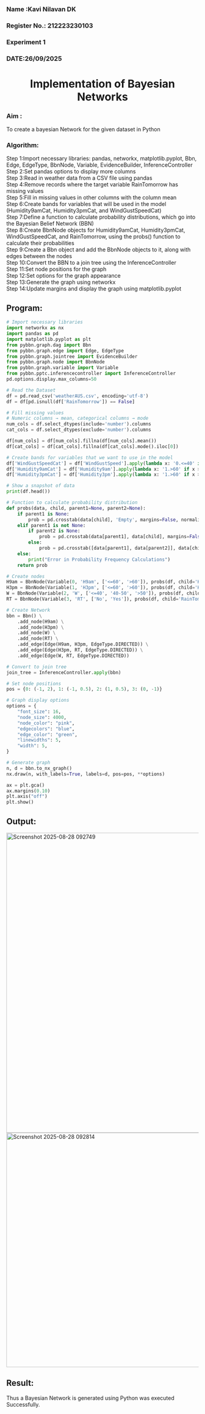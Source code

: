 <H3> Name :Kavi Nilavan DK</H3>
<H3>Register No.: 212223230103</H3>
<H3> Experiment 1</H3>
<H3>DATE:26/09/2025</H3>
<H1 ALIGN=CENTER> Implementation of Bayesian Networks</H1>
<H3> Aim :</H3>
    To create a bayesian Network for the given dataset in Python
<H3> Algorithm:</H3>
Step 1:Import necessary libraries: pandas, networkx, matplotlib.pyplot, Bbn, Edge, EdgeType, BbnNode, Variable, EvidenceBuilder, InferenceController<br/>
Step 2:Set pandas options to display more columns<br/>
Step 3:Read in weather data from a CSV file using pandas<br/>
Step 4:Remove records where the target variable RainTomorrow has missing values<br/>
Step 5:Fill in missing values in other columns with the column mean<br/>
Step 6:Create bands for variables that will be used in the model (Humidity9amCat, Humidity3pmCat, and WindGustSpeedCat)<br/>
Step 7:Define a function to calculate probability distributions, which go into the Bayesian Belief Network (BBN)<br/>
Step 8:Create BbnNode objects for Humidity9amCat, Humidity3pmCat, WindGustSpeedCat, and RainTomorrow, using the probs() function to calculate their probabilities<br/>
Step 9:Create a Bbn object and add the BbnNode objects to it, along with edges between the nodes<br/>
Step 10:Convert the BBN to a join tree using the InferenceController<br/>
Step 11:Set node positions for the graph<br/>
Step 12:Set options for the graph appearance<br/>
Step 13:Generate the graph using networkx<br/>
Step 14:Update margins and display the graph using matplotlib.pyplot<br/>

## Program:
```py
# Import necessary libraries
import networkx as nx
import pandas as pd
import matplotlib.pyplot as plt
from pybbn.graph.dag import Bbn
from pybbn.graph.edge import Edge, EdgeType
from pybbn.graph.jointree import EvidenceBuilder
from pybbn.graph.node import BbnNode
from pybbn.graph.variable import Variable
from pybbn.pptc.inferencecontroller import InferenceController
pd.options.display.max_columns=50

# Read the Dataset
df = pd.read_csv('weatherAUS.csv', encoding='utf-8')
df = df[pd.isnull(df['RainTomorrow']) == False]

# Fill missing values
# Numeric columns → mean, categorical columns → mode
num_cols = df.select_dtypes(include='number').columns
cat_cols = df.select_dtypes(exclude='number').columns

df[num_cols] = df[num_cols].fillna(df[num_cols].mean())
df[cat_cols] = df[cat_cols].fillna(df[cat_cols].mode().iloc[0])

# Create bands for variables that we want to use in the model
df['WindGustSpeedCat'] = df['WindGustSpeed'].apply(lambda x: '0.<=40' if x <= 40 else '1.40-50' if 40 < x <= 50 else '2.>50')
df['Humidity9amCat'] = df['Humidity9am'].apply(lambda x: '1.>60' if x > 60 else '0.<=60')
df['Humidity3pmCat'] = df['Humidity3pm'].apply(lambda x: '1.>60' if x > 60 else '0.<=60')

# Show a snapshot of data
print(df.head())

# Function to calculate probability distribution
def probs(data, child, parent1=None, parent2=None):
    if parent1 is None:
        prob = pd.crosstab(data[child], 'Empty', margins=False, normalize='columns').sort_index().to_numpy().reshape(-1).tolist()
    elif parent1 is not None:
        if parent2 is None:
            prob = pd.crosstab(data[parent1], data[child], margins=False, normalize='index').sort_index().to_numpy().reshape(-1).tolist()
        else:
            prob = pd.crosstab([data[parent1], data[parent2]], data[child], margins=False, normalize='index').sort_index().to_numpy().reshape(-1).tolist()
    else:
        print("Error in Probability Frequency Calculations")
    return prob

# Create nodes
H9am = BbnNode(Variable(0, 'H9am', ['<=60', '>60']), probs(df, child='Humidity9amCat'))
H3pm = BbnNode(Variable(1, 'H3pm', ['<=60', '>60']), probs(df, child='Humidity3pmCat', parent1='Humidity9amCat'))
W = BbnNode(Variable(2, 'W', ['<=40', '40-50', '>50']), probs(df, child='WindGustSpeedCat'))
RT = BbnNode(Variable(3, 'RT', ['No', 'Yes']), probs(df, child='RainTomorrow', parent1='Humidity3pmCat', parent2='WindGustSpeedCat'))

# Create Network
bbn = Bbn() \
    .add_node(H9am) \
    .add_node(H3pm) \
    .add_node(W) \
    .add_node(RT) \
    .add_edge(Edge(H9am, H3pm, EdgeType.DIRECTED)) \
    .add_edge(Edge(H3pm, RT, EdgeType.DIRECTED)) \
    .add_edge(Edge(W, RT, EdgeType.DIRECTED))

# Convert to join tree
join_tree = InferenceController.apply(bbn)

# Set node positions
pos = {0: (-1, 2), 1: (-1, 0.5), 2: (1, 0.5), 3: (0, -1)}

# Graph display options
options = {
    "font_size": 16,
    "node_size": 4000,
    "node_color": "pink",
    "edgecolors": "blue",
    "edge_color": "green",
    "linewidths": 5,
    "width": 5,
}

# Generate graph
n, d = bbn.to_nx_graph()
nx.draw(n, with_labels=True, labels=d, pos=pos, **options)

ax = plt.gca()
ax.margins(0.10)
plt.axis("off")
plt.show()

```

## Output:
<img width="862" height="783" alt="Screenshot 2025-08-28 092749" src="https://github.com/user-attachments/assets/24a8eec6-c230-44e2-8dde-b454b8059cad" />

<img width="876" height="612" alt="Screenshot 2025-08-28 092814" src="https://github.com/user-attachments/assets/593eb7ec-fd43-4e1a-bed8-e869dddbea61" />


## Result:
   Thus a Bayesian Network is generated using Python was executed Successfully.

